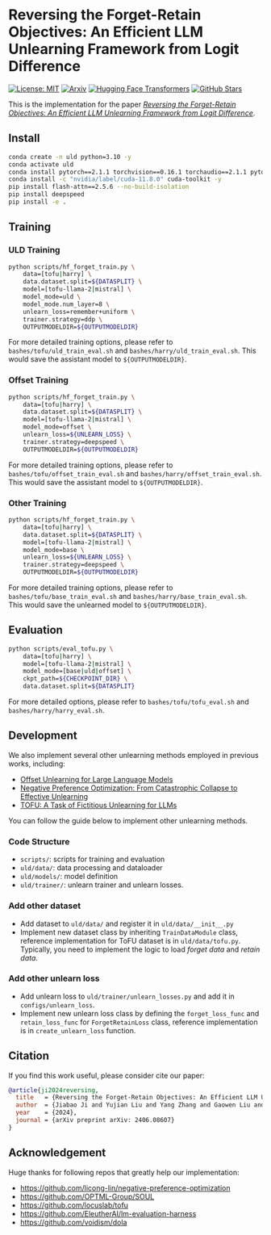 # Reversing the Forget-Retain Objectives: An Efficient LLM Unlearning Framework from Logit Difference
[![License: MIT](https://img.shields.io/badge/License-MIT-g.svg)](https://opensource.org/licenses/MIT)
[![Arxiv](https://img.shields.io/badge/arXiv-2406.08607-B21A1B)](https://arxiv.org/abs/2406.08607)
[![Hugging Face Transformers](https://img.shields.io/badge/%F0%9F%A4%97-Transformers-blue)](https://github.com/huggingface/transformers)
[![GitHub Stars](https://img.shields.io/github/stars/UCSB-NLP-Chang/ULD?style=social)](https://github.com/UCSB-NLP-Chang/ULD/stargazers)

This is the implementation for the paper [*Reversing the Forget-Retain Objectives: An Efficient LLM Unlearning Framework from Logit Difference*](https://arxiv.org/abs/2406.08607).

## Install
```bash
conda create -n uld python=3.10 -y
conda activate uld
conda install pytorch==2.1.1 torchvision==0.16.1 torchaudio==2.1.1 pytorch-cuda=11.8 -c pytorch -c nvidia
conda install -c "nvidia/label/cuda-11.8.0" cuda-toolkit -y
pip install flash-attn==2.5.6 --no-build-isolation
pip install deepspeed
pip install -e .
```

## Training

### ULD Training
```bash
python scripts/hf_forget_train.py \
    data=[tofu|harry] \
    data.dataset.split=${DATASPLIT} \
    model=[tofu-llama-2|mistral] \
    model_mode=uld \
    model_mode.num_layer=8 \
    unlearn_loss=remember+uniform \
    trainer.strategy=ddp \
    OUTPUTMODELDIR=${OUTPUTMODELDIR}
```
For more detailed training options, please refer to `bashes/tofu/uld_train_eval.sh` and `bashes/harry/uld_train_eval.sh`. This would save the assistant model to `${OUTPUTMODELDIR}`.

### Offset Training
```bash
python scripts/hf_forget_train.py \
    data=[tofu|harry] \
    data.dataset.split=${DATASPLIT} \
    model=[tofu-llama-2|mistral] \
    model_mode=offset \
    unlearn_loss=${UNLEARN_LOSS} \
    trainer.strategy=deepspeed \
    OUTPUTMODELDIR=${OUTPUTMODELDIR}
```
For more detailed training options, please refer to `bashes/tofu/offset_train_eval.sh` and `bashes/harry/offset_train_eval.sh`. This would save the assistant model to `${OUTPUTMODELDIR}`.


### Other Training
```bash
python scripts/hf_forget_train.py \
    data=[tofu|harry] \
    data.dataset.split=${DATASPLIT} \
    model=[tofu-llama-2|mistral] \
    model_mode=base \
    unlearn_loss=${UNLEARN_LOSS} \
    trainer.strategy=deepspeed \
    OUTPUTMODELDIR=${OUTPUTMODELDIR}
```
For more detailed training options, please refer to `bashes/tofu/base_train_eval.sh` and `bashes/harry/base_train_eval.sh`. This would save the unlearned model to `${OUTPUTMODELDIR}`.

## Evaluation

```bash
python scripts/eval_tofu.py \
    data=[tofu|harry] \
    model=[tofu-llama-2|mistral] \
    model_mode=[base|uld|offset] \
    ckpt_path=${CHECKPOINT_DIR} \
    data.dataset.split=${DATASPLIT} 
```
For more detailed options, please refer to `bashes/tofu/tofu_eval.sh` and `bashes/harry/harry_eval.sh`.


## Development

We also implement several other unlearning methods employed in previous works, including:
* [Offset Unlearning for Large Language Models](https://arxiv.org/abs/2404.11045)
* [Negative Preference Optimization: From Catastrophic Collapse to Effective Unlearning](https://arxiv.org/abs/2404.05868)
* [TOFU: A Task of Fictitious Unlearning for LLMs](https://arxiv.org/abs/2401.06121)

You can follow the guide below to implement other unlearning methods.

### Code Structure
* `scripts/`: scripts for training and evaluation
* `uld/data/`: data processing and dataloader
* `uld/models/`: model definition
* `uld/trainer/`: unlearn trainer and unlearn losses. 

### Add other dataset
* Add dataset to `uld/data/` and register it in `uld/data/__init__.py`
* Implement new dataset class by inheriting `TrainDataModule` class, reference implementation for ToFU dataset is in `uld/data/tofu.py`. Typically, you need to implement the logic to load *forget data* and *retain data*. 

### Add other unlearn loss
* Add unlearn loss to `uld/trainer/unlearn_losses.py` and add it in `configs/unlearn_loss`.
* Implement new unlearn loss class by defining the `forget_loss_func` and `retain_loss_func` for `ForgetRetainLoss` class, reference implementation is in `create_unlearn_loss` function.



## Citation
If you find this work useful, please consider cite our paper:
```bibtex
@article{ji2024reversing,
  title   = {Reversing the Forget-Retain Objectives: An Efficient LLM Unlearning Framework from Logit Difference},
  author  = {Jiabao Ji and Yujian Liu and Yang Zhang and Gaowen Liu and Ramana Rao Kompella and Sijia Liu and Shiyu Chang},
  year    = {2024},
  journal = {arXiv preprint arXiv: 2406.08607}
}
```

## Acknowledgement
Huge thanks for following repos that greatly help our implementation:
* https://github.com/licong-lin/negative-preference-optimization
* https://github.com/OPTML-Group/SOUL
* https://github.com/locuslab/tofu
* https://github.com/EleutherAI/lm-evaluation-harness
* https://github.com/voidism/dola
